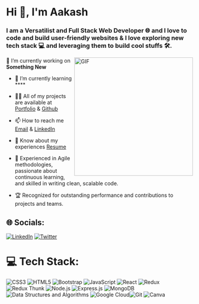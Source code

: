 <h1 align="left">Hi 👋, I'm Aakash</h1>
<h3 align="left">I am a Versatilist and Full Stack Web Developer 🌐 and I love to code and build user-friendly websites & I love exploring new tech stack 💻 and leveraging them to build cool stuffs 🛠️.</h3>

<img align="right" alt="GIF" src="https://user-images.githubusercontent.com/17249211/191750155-38a778e2-c0d2-460e-b256-a4592b4a75d2.gif" width="320px"/>

 🔭 I’m currently working on **Something New**

- 🌱 I’m currently learning ****

- 👨‍💻 All of my projects are available at [Portfolio]() & [Github]()

- 📫 How to reach me [Email]() & [LinkedIn]()

- 📄 Know about my experiences [Resume]()

- 💼 Experienced in Agile methodologies, passionate about continuous learning, and skilled in writing clean, scalable code.
  
- 🏆 Recognized for outstanding performance and contributions to projects
   and teams.



 


## 🌐 Socials:
[![LinkedIn](https://img.shields.io/badge/LinkedIn-%230077B5.svg?logo=linkedin&logoColor=white)](www.linkedin.com/in/akash-kumar-745a582b6) [![Twitter](https://img.shields.io/badge/Twitter-%231DA1F2.svg?logo=Twitter&logoColor=white)]() 

# 💻 Tech Stack:
![CSS3](https://img.shields.io/badge/css3-%231572B6.svg?style=for-the-badge&logo=css3&logoColor=white) ![HTML5](https://img.shields.io/badge/html5-%23E34F26.svg?style=for-the-badge&logo=html5&logoColor=white) ![Bootstrap](https://img.shields.io/badge/bootstrap-%23563D7C.svg?style=for-the-badge&logo=bootstrap&logoColor=white) ![JavaScript](https://img.shields.io/badge/javascript-%23323330.svg?style=for-the-badge&logo=javascript&logoColor=%23F7DF1E) ![React](https://img.shields.io/badge/react-%2320232a.svg?style=for-the-badge&logo=react&logoColor=%2361DAFB) ![Redux](https://img.shields.io/badge/redux-%23593d88.svg?style=for-the-badge&logo=redux&logoColor=white)![Redux Thunk](https://img.shields.io/badge/redux--thunk-%23007396.svg?style=for-the-badge&logo=redux&logoColor=white) ![Node.js](https://img.shields.io/badge/node.js-%2343853D.svg?style=for-the-badge&logo=node.js&logoColor=white) ![Express.js](https://img.shields.io/badge/express.js-%23404d59.svg?style=for-the-badge&logo=express&logoColor=white) ![MongoDB](https://img.shields.io/badge/mongodb-%234ea94b.svg?style=for-the-badge&logo=mongodb&logoColor=white) ![Data Structures and Algorithms](https://img.shields.io/badge/Data_Structures_and_Algorithms-%230077B5.svg?style=for-the-badge) ![Google Cloud](https://img.shields.io/badge/Google%20Cloud-%234285F4.svg?style=for-the-badge&logo=google-cloud&logoColor=white)![Git](https://img.shields.io/badge/Git-%23F05032.svg?style=for-the-badge&logo=git&logoColor=white) ![Canva](https://img.shields.io/badge/Canva-%2300C4CC.svg?style=for-the-badge&logo=Canva&logoColor=white)

